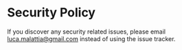 # Security Policy

If you discover any security related issues, please email luca.malattia@gmail.com instead of using the issue tracker.
